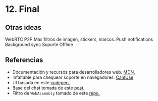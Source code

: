 # 12. Final

## Otras ideas
WebRTC P2P
Más filtros de imagen, stickers, marcos.
Push notifications
Background sync
Soporte Offline


## Referencias
* Documentación y recursos para desarrolladores web. [MDN.](https://developer.mozilla.org/es/)
* Infaltable para chequear soporte en navegadores. [CanIUse](https://caniuse.com/)
* UI basada en este [codepen.](https://codepen.io/blaketarter/pen/emWbYm)
* Base del chat tomada de este [post.](https://medium.com/@martin.sikora/node-js-websocket-simple-chat-tutorial-2def3a841b61)
* Filtro de `WebAssembly` tomado de este [repo.](https://github.com/migerh/wasm-filter)
